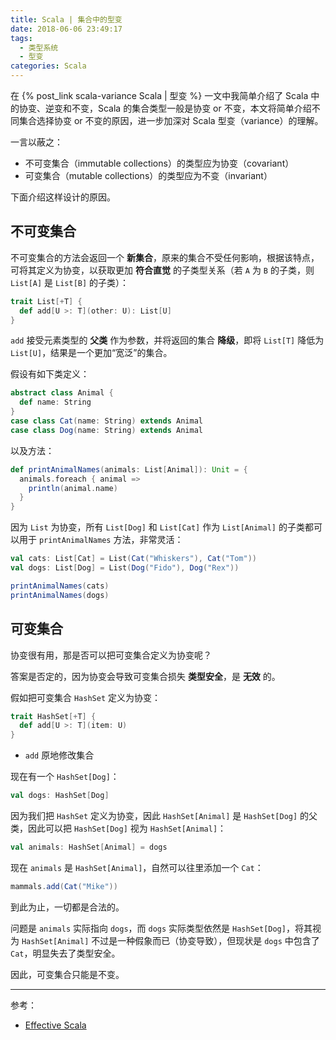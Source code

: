 ```yaml
---
title: Scala | 集合中的型变
date: 2018-06-06 23:49:17
tags:
  - 类型系统
  - 型变
categories: Scala
---
```


在 {% post_link scala-variance Scala | 型变 %} 一文中我简单介绍了 Scala 中的协变、逆变和不变，Scala 的集合类型一般是协变 or 不变，本文将简单介绍不同集合选择协变 or 不变的原因，进一步加深对 Scala 型变（variance）的理解。

一言以蔽之：

* 不可变集合（immutable collections）的类型应为协变（covariant）
* 可变集合（mutable collections）的类型应为不变（invariant）

下面介绍这样设计的原因。

<!-- more --->

## 不可变集合

不可变集合的方法会返回一个 **新集合**，原来的集合不受任何影响，根据该特点，可将其定义为协变，以获取更加 **符合直觉** 的子类型关系（若 `A` 为 `B` 的子类，则 `List[A]` 是 `List[B]` 的子类）：

```Scala
trait List[+T] {
  def add[U >: T](other: U): List[U]
}
```

`add` 接受元素类型的 **父类** 作为参数，并将返回的集合 **降级**，即将 `List[T]` 降低为 `List[U]`，结果是一个更加“宽泛”的集合。

假设有如下类定义：

```Scala
abstract class Animal {
  def name: String
}
case class Cat(name: String) extends Animal
case class Dog(name: String) extends Animal
```

以及方法：

```Scala
def printAnimalNames(animals: List[Animal]): Unit = {
  animals.foreach { animal =>
    println(animal.name)
  }
}
```

因为 `List` 为协变，所有 `List[Dog]` 和 `List[Cat]` 作为 `List[Animal]` 的子类都可以用于 `printAnimalNames` 方法，非常灵活：

```Scala
val cats: List[Cat] = List(Cat("Whiskers"), Cat("Tom"))
val dogs: List[Dog] = List(Dog("Fido"), Dog("Rex"))

printAnimalNames(cats)
printAnimalNames(dogs)
```

## 可变集合

协变很有用，那是否可以把可变集合定义为协变呢？

答案是否定的，因为协变会导致可变集合损失 **类型安全**，是 **无效** 的。

假如把可变集合 `HashSet` 定义为协变：

```Scala
trait HashSet[+T] {
  def add[U >: T](item: U)
}
```

* `add` 原地修改集合

现在有一个 `HashSet[Dog]`：

```Scala
val dogs: HashSet[Dog]
```

因为我们把 `HashSet` 定义为协变，因此 `HashSet[Animal]` 是 `HashSet[Dog]` 的父类，因此可以把 `HashSet[Dog]` 视为 `HashSet[Animal]`：

```Scala
val animals: HashSet[Animal] = dogs
```

现在 `animals` 是 `HashSet[Animal]`，自然可以往里添加一个 `Cat`：

```Scala
mammals.add(Cat("Mike"))
```

到此为止，一切都是合法的。

问题是 `animals` 实际指向 `dogs`，而 `dogs` 实际类型依然是 `HashSet[Dog]`，将其视为 `HashSet[Animal]` 不过是一种假象而已（协变导致），但现状是 `dogs` 中包含了 `Cat`，明显失去了类型安全。

因此，可变集合只能是不变。

---

参考：

* [Effective Scala](http://twitter.github.io/effectivescala/index-cn.html#%E7%B1%BB%E5%9E%8B%E5%92%8C%E6%B3%9B%E5%9E%8B-%E5%8F%98%E5%9E%8B)
